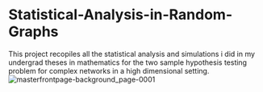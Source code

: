 # Statistical-Analysis-in-Random-Graphs
This project recopiles all the statistical analysis and simulations i did in my undergrad theses in mathematics for the two sample hypothesis testing problem for complex networks in a high dimensional setting.
![masterfrontpage-background_page-0001](https://github.com/user-attachments/assets/4c4d906a-a61d-444d-91c1-b6a6a8768991)
